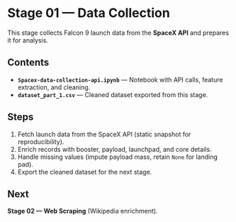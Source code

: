 # Stage 01 — Data Collection

This stage collects Falcon 9 launch data from the **SpaceX API** and prepares it for analysis.

## Contents
- **`Spacex-data-collection-api.ipynb`** — Notebook with API calls, feature extraction, and cleaning.  
- **`dataset_part_1.csv`** — Cleaned dataset exported from this stage.  

## Steps
1. Fetch launch data from the SpaceX API (static snapshot for reproducibility).  
2. Enrich records with booster, payload, launchpad, and core details.  
3. Handle missing values (impute payload mass, retain `None` for landing pad).  
4. Export the cleaned dataset for the next stage.  

## Next
**Stage 02 — Web Scraping** (Wikipedia enrichment).
